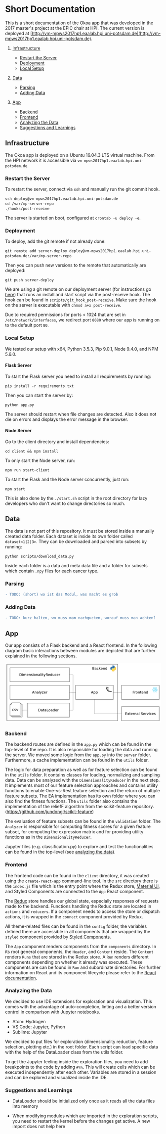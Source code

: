 # Short Documentation

This is a short documentation of the Okoa app that was developed in the 2017 master's project at the EPIC chair at HPI. The current version is deployed at [http://vm-mpws2017hp1.eaalab.hpi.uni-potsdam.de](http://vm-mpws2017hp1.eaalab.hpi.uni-potsdam.de).

1.  [Infrastructure](#infrastructure)
    * [Restart the Server](#server-restart)
    * [Deployment](#deployment)
    * [Local Setup](#local-setup)
2.  [Data](#data)
    * [Parsing](#parsing)
    * [Adding Data](#adding-data)
3.  [App](#app)

    * [Backend](#backend)
    * [Frontend](#frontend)
    * [Analyzing the Data](#analyzing-data)
    * [Suggestions and Learnings](#suggestions-learnings)

<a name="infrastructure"/>

## Infrastructure

The Okoa app is deployed on a Ubuntu 16.04.3 LTS virtual machine. From the HPI network it is accessible via `vm-mpws2017hp1.eaalab.hpi.uni-potsdam.de`.

<a name="server-restart"/>

### Restart the Server

To restart the server, connect via `ssh` and manually run the git commit hook.

```
ssh deploy@vm-mpws2017hp1.eaalab.hpi.uni-potsdam.de
cd /var/mp-server-repo
./hooks/post-receive
```

The server is started on boot, configured at `crontab -u deploy -e`.

<a name="deployment"/>

### Deployment

To deploy, add the git remote if not already done:

```
git remote add server-deploy deploy@vm-mpws2017hp1.eaalab.hpi.uni-potsdam.de:/var/mp-server-repo
```

Then you can push new versions to the remote that automatically are deployed:

```
git push server-deploy
```

We are using a git remote on our deployment server (for instructions go [here](https://gist.github.com/noelboss/3fe13927025b89757f8fb12e9066f2fa)) that runs an install and start script via the post-receive hook. The hook can be found in `scripts/git_hook_post-receive`. Make sure the hook on the server is executable with `chmod a+x post-receive`.

Due to required permissions for ports < 1024 that are set in `/etc/network/interfaces`, we redirect port `8080` where our app is running on to the default port `80`.

<a name="local-setup"/>

### Local Setup

We tested our setup with x64, Python 3.5.3, Pip 9.0.1, Node 9.4.0, and NPM 5.6.0.

#### Flask Server

To start the Flask server you need to install all requirements by running:

```
pip install -r requirements.txt
```

Then you can start the server by:

```
python app.py
```

The server should restart when file changes are detected. Also it does not die on errors and displays the error message in the browser.

#### Node Server

Go to the client directory and install dependencies:

```
cd client && npm install
```

To only start the Node server, run:

```
npm run start-client
```

To start the Flask and the Node server concurrently, just run:

```
npm start
```

This is also done by the `./start.sh` script in the root directory for lazy developers who don't want to change directories so much.

<a name="data"/>

## Data

The data is not part of this repository. It must be stored inside a manually created data folder.
Each dataset is inside its own folder called `dataset<1|2|3>`.
They can be downloaded and parsed into subsets by running:

```
python scripts/download_data.py
```

Inside each folder is a data and meta data file and a folder for subsets which contain `.npy` files for each cancer type.

<a name="parsing"/>

### Parsing

```diff
- TODO: (short) wo ist das Modul, was macht es grob
```

<a name="adding-data"/>

### Adding Data

```diff
- TODO: kurz halten, wo muss man nachgucken, worauf muss man achten?
```

<a name="app"/>

## App

Our app consists of a Flask backend and a React frontend. In the following diagram basic interactions between modules are depicted that are further explained in the following sections.

![Architecture](architecture.png)

<a name="backend"/>

### Backend

The backend routes are defined in the `app.py` which can be found in the top-level of the repo. It is also responsible for loading the data and running the server. We moved some logic from the `app.py` into the `server` folder. Furthermore, a cache implementation can be found in the `utils` folder.

The logic for data preparation as well as for feature selection can be found in the `utils` folder. It contains classes for loading, normalizing and sampling data. Data can be analyzed with the `DimensionalityReducer` in the next step. It implements most of our feature selection approaches and contains utility functions to enable One-vs-Rest feature selection and the return of multiple feature subsets.
The EA implementation has its own folder where you can also find the fitness functions.
The `utils` folder also contains the implementation of the reliefF algorithm from the scikit-feature repository. (https://github.com/jundongl/scikit-feature)

The evaluation of feature subsets can be found in the `validation` folder. The `Analyzer` is responsible for computing fitness scores for a given feature subset, for computing the expression matrix and for providing utility functions as in the `DimensionalityReducer`.

Jupyter files (e.g. classification.py) to explore and test the functionalities can be found in the top-level (see [analyzing the data](#analyzing-data)).

<a name="frontend"/>

### Frontend

The frontend code can be found in the `client` directory, it was created using the [`create-react-app`](https://github.com/facebook/create-react-app) command-line tool. In the `src` directory there is the `index.js` file which is the entry point where the Redux store, [Material UI](http://www.material-ui.com/#/), and Styled Components are connected to the `App` React component.

The [Redux](https://redux.js.org/) store handles our global state, especially responses of requests made to the backend. Functions handling the Redux state are located in `actions` and `reducers`. If a component needs to access the store or dispatch actions, it is wrapped in the `connect` component provided by Redux.

All theme-related files can be found in the `config` folder, the variables defined there are accessible in all components that are wrapped by the `styled` component provided by [Styled Components](https://www.styled-components.com/).

The `App` component renders components from the `components` directory. In its root general components, the `Header`, and `Content` reside. The `Content` renders `Runs` that are stored in the Redux store. A `Run` renders different components depending on whether it already was executed. These components are can be found in `Run` and subordinate directories. For further information on React and its component lifecycle please refer to the [React documentation](https://reactjs.org/docs/hello-world.html).

<a name="analyzing-data"/>

### Analyzing the Data

We decided to use IDE extensions for exploration and visualization.
This comes with the advantage of auto-completion, linting and a better version control in comparison with Jupyter notebooks.

* Atom: Hydrogen
* VS Code: Jupyter, Python
* Sublime: Jupyter

We decided to put files for exploration (dimensionality reduction, feature selection, plotting etc.) in the root folder.
Each script can load specific data with the help of the DataLoader class from the utils folder.

To get the Jupyter feeling inside the exploration files, you need to add breakpoints to the code by adding `#%%`.
This will create cells which can be executed independently after each other. Variables are stored in a session and can be explored and visualized inside the IDE.

<a name="suggestions-learnings"/>

### Suggestions and Learnings

* DataLoader should be initialized only once as it reads all the data files into memory

* When modifying modules which are imported in the exploration scripts, you need to restart the kernel before the changes get active. A new import does not help here
